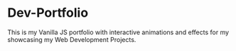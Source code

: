 # Dev-Portfolio
This is my Vanilla JS portfolio with interactive animations and effects for my showcasing my Web Development Projects.
